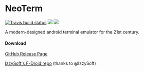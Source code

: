 NeoTerm
=======
[![Travis build status](https://travis-ci.org/NeoTerm/NeoTerm.svg?branch=master)](https://travis-ci.org/NeoTerm/NeoTerm)
![](https://img.shields.io/badge/language-Kotlin-green.svg)
![](https://img.shields.io/badge/license-GPLv3-000000.svg)

A modern-designed android terminal emulator for the 21st century.

#### Download
[GitHub Release Page](https://github.com/NeoTerm/NeoTerm/releases)

[lzzySoft's F-Droid repo](https://apt.izzysoft.de/fdroid/index/apk/io.neoterm) (thanks to @lzzySoft)
